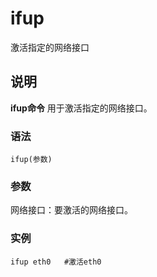 ifup
===

激活指定的网络接口

## 说明

**ifup命令** 用于激活指定的网络接口。

### 语法  

```
ifup(参数)
```

### 参数  

网络接口：要激活的网络接口。

### 实例  

```
ifup eth0   #激活eth0
```



